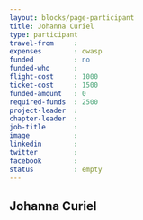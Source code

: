 ```yaml
---
layout: blocks/page-participant
title: Johanna Curiel
type: participant
travel-from     :
expenses        : owasp
funded          : no
funded-who      :
flight-cost     : 1000
ticket-cost     : 1500
funded-amount   : 0
required-funds  : 2500
project-leader  :
chapter-leader  :
job-title       :
image           :
linkedin        :
twitter         :
facebook        :
status          : empty
---
```


## Johanna Curiel

<!-- put more details about participant here -->
